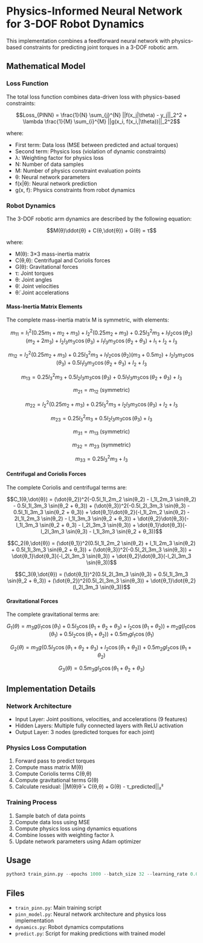 # Physics-Informed Neural Network for 3-DOF Robot Dynamics

This implementation combines a feedforward neural network with physics-based constraints for predicting joint torques in a 3-DOF robotic arm.

## Mathematical Model

### Loss Function
The total loss function combines data-driven loss with physics-based constraints:

```math
Loss_{PINN} = \frac{1}{N} \sum_{j}^{N} ||f(x_j|\theta) - y_j||_2^2 + \lambda \frac{1}{M} \sum_{i}^{M} ||g(x_i, f(x_i,|\theta))||_2^2
```

where:
- First term: Data loss (MSE between predicted and actual torques)
- Second term: Physics loss (violation of dynamic constraints)
- λ: Weighting factor for physics loss
- N: Number of data samples
- M: Number of physics constraint evaluation points
- θ: Neural network parameters
- f(x|θ): Neural network prediction
- g(x, f): Physics constraints from robot dynamics

### Robot Dynamics
The 3-DOF robotic arm dynamics are described by the following equation:

```math
M(θ)\ddot{θ} + C(θ,\dot{θ}) + G(θ) = τ
```

where:
- M(θ): 3×3 mass-inertia matrix
- C(θ,θ̇): Centrifugal and Coriolis forces
- G(θ): Gravitational forces
- τ: Joint torques
- θ: Joint angles
- θ̇: Joint velocities
- θ̈: Joint accelerations

#### Mass-Inertia Matrix Elements
The complete mass-inertia matrix M is symmetric, with elements:

```math
m_{11} = l_1^2(0.25m_1 + m_2 + m_3) + l_2^2(0.25m_2 + m_3) + 0.25l_3^2m_3 + l_1l_2 \cos(θ_2)(m_2 + 2m_3) + l_2l_3m_3 \cos(θ_3) + l_1l_3m_3 \cos(θ_2 + θ_3) + I_1 + I_2 + I_3
```

```math
m_{12} = l_2^2(0.25m_2 + m_3) + 0.25l_3^2m_3 + l_1l_2 \cos(θ_2)(m_3 + 0.5m_2) + l_2l_3m_3 \cos(θ_3) + 0.5l_1l_3m_3 \cos(θ_2 + θ_3) + I_2 + I_3
```

```math
m_{13} = 0.25l_3^2m_3 + 0.5l_2l_3m_3 \cos(θ_3) + 0.5l_1l_3m_3 \cos(θ_2 + θ_3) + I_3
```

```math
m_{21} = m_{12}  \text{ (symmetric)}
```

```math
m_{22} = l_2^2(0.25m_2 + m_3) + 0.25l_3^2m_3 + l_2l_3m_3 \cos(θ_3) + I_2 + I_3
```

```math
m_{23} = 0.25l_3^2m_3 + 0.5l_2l_3m_3 \cos(θ_3) + I_3
```

```math
m_{31} = m_{13}  \text{ (symmetric)}
```

```math
m_{32} = m_{23}  \text{ (symmetric)}
```

```math
m_{33} = 0.25l_3^2m_3 + I_3
```

#### Centrifugal and Coriolis Forces
The complete Coriolis and centrifugal terms are:

```math
C_1(θ,\dot{θ}) = (\dot{θ_2})^2(-0.5l_1l_2m_2 \sin(θ_2) - l_1l_2m_3 \sin(θ_2) - 0.5l_1l_3m_3 \sin(θ_2 + θ_3)) + (\dot{θ_3})^2(-0.5l_2l_3m_3 \sin(θ_3) - 0.5l_1l_3m_3 \sin(θ_2 + θ_3)) + \dot{θ_1}\dot{θ_2}(-l_1l_2m_2 \sin(θ_2) - 2l_1l_2m_3 \sin(θ_2) - l_1l_3m_3 \sin(θ_2 + θ_3)) + \dot{θ_2}\dot{θ_3}(-l_1l_3m_3 \sin(θ_2 + θ_3) - l_2l_3m_3 \sin(θ_3)) + \dot{θ_1}\dot{θ_3}(-l_2l_3m_3 \sin(θ_3) - l_1l_3m_3 \sin(θ_2 + θ_3))
```

```math
C_2(θ,\dot{θ}) = (\dot{θ_1})^2(0.5l_1l_2m_2 \sin(θ_2) + l_1l_2m_3 \sin(θ_2) + 0.5l_1l_3m_3 \sin(θ_2 + θ_3)) + (\dot{θ_3})^2(-0.5l_2l_3m_3 \sin(θ_3)) + \dot{θ_1}\dot{θ_3}(-l_2l_3m_3 \sin(θ_3)) + \dot{θ_2}\dot{θ_3}(-l_2l_3m_3 \sin(θ_3))
```

```math
C_3(θ,\dot{θ}) = (\dot{θ_1})^2(0.5l_2l_3m_3 \sin(θ_3) + 0.5l_1l_3m_3 \sin(θ_2 + θ_3)) + (\dot{θ_2})^2(0.5l_2l_3m_3 \sin(θ_3)) + \dot{θ_1}\dot{θ_2}(l_2l_3m_3 \sin(θ_3))
```

#### Gravitational Forces
The complete gravitational terms are:

```math
G_1(θ) = m_3g(l_1 \cos(θ_1) + 0.5l_3 \cos(θ_1 + θ_2 + θ_3) + l_2 \cos(θ_1 + θ_2)) + m_2g(l_1 \cos(θ_1) + 0.5l_2 \cos(θ_1 + θ_2)) + 0.5m_1gl_1 \cos(θ_1)
```

```math
G_2(θ) = m_3g(0.5l_3 \cos(θ_1 + θ_2 + θ_3) + l_2 \cos(θ_1 + θ_2)) + 0.5m_2gl_2 \cos(θ_1 + θ_2)
```

```math
G_3(θ) = 0.5m_3gl_3 \cos(θ_1 + θ_2 + θ_3)
```

## Implementation Details

### Network Architecture
- Input Layer: Joint positions, velocities, and accelerations (9 features)
- Hidden Layers: Multiple fully connected layers with ReLU activation
- Output Layer: 3 nodes (predicted torques for each joint)

### Physics Loss Computation
1. Forward pass to predict torques
2. Compute mass matrix M(θ)
3. Compute Coriolis terms C(θ,θ̇)
4. Compute gravitational terms G(θ)
5. Calculate residual: ||M(θ)θ̈ + C(θ,θ̇) + G(θ) - τ_predicted||₂²

### Training Process
1. Sample batch of data points
2. Compute data loss using MSE
3. Compute physics loss using dynamics equations
4. Combine losses with weighting factor λ
5. Update network parameters using Adam optimizer

## Usage
```python
python3 train_pinn.py --epochs 1000 --batch_size 32 --learning_rate 0.001 --physics_weight 0.1
```

## Files
- `train_pinn.py`: Main training script
- `pinn_model.py`: Neural network architecture and physics loss implementation
- `dynamics.py`: Robot dynamics computations
- `predict.py`: Script for making predictions with trained model 